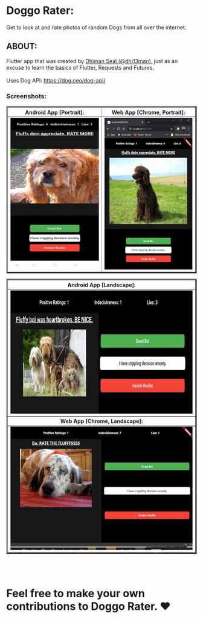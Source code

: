 # Doggo Rater:

Get to look at and rate photos of random Dogs from all over the internet.

## ABOUT:

Flutter app that was created by [Dhiman Seal (@dhi13man)](http://www.github.com/dhi13man), just as an excuse to learn the basics of Flutter, Requests and Futures.<br><br>
Uses Dog API: https://dog.ceo/dog-api/

### Screenshots:
<table border=3>
<tr>
<th>
<center><b>Android App [Portrait]:</b></center>
</th>
<th>
<center><b>Web App [Chrome, Portrait]:</b></center>
</th>
</tr>

<tr>
<td>
<img src="Screenshots/android_portrait.jpg" alt="Android App [Portrait]" width="250" height="400"/>
</td>
<td>
<img src="Screenshots/web_app_portrait.jpg" alt="Web App [Chrome] [Portrait]" width="250" height="400"/>
</td>
</tr>
</table>

<table border=3>
<tr>
<th>
<center><b>Android App [Landscape]:</b></center>
</th>
</tr>
<tr>
<td>
<img src="Screenshots/android_landscape.jpg" alt="Android App [Landscape]" height="325" width="500"/>
</td>
</tr>

<tr>
<th>
<center><b>Web App [Chrome, Landscape]:</b></center>
</th>
</tr>
<tr>
<td>
<img src="Screenshots/web_app_landscape.png" alt="Web App [Chrome] [Landscape]" height="325", width="500"/>
</td>
</tr>
</table>

<br>
<br>

# Feel free to make your own contributions to Doggo Rater. ❤
